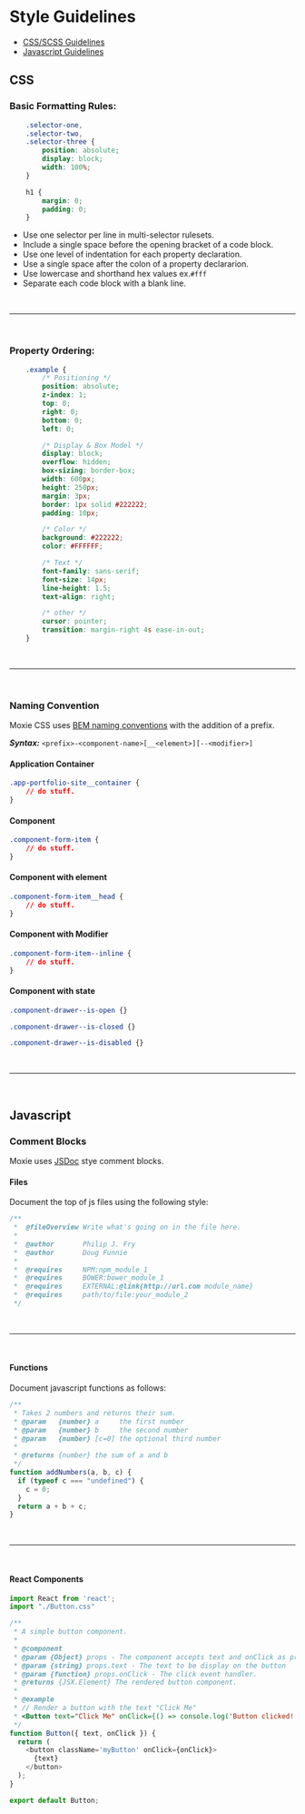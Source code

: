 # Style Guidelines
- [CSS/SCSS Guidelines](#css)
- [Javascript Guidelines](#javascript)

## CSS
### Basic Formatting Rules:
```css
    .selector-one,
    .selector-two,
    .selector-three {
        position: absolute;
        display: block;
        width: 100%;
    }

    h1 {
        margin: 0;
        padding: 0;
    }
```
- Use one selector per line in multi-selector rulesets.
- Include a single space before the opening bracket of a code block.
- Use one level of indentation for each property declaration.
- Use a single space after the colon of a property declararion.
- Use lowercase and shorthand hex values ex.`#fff`
- Separate each code block with a blank line.


<br/>

---

<br/>

### Property Ordering:
```css
    .example {
        /* Positioning */
        position: absolute;
        z-index: 1;
        top: 0;
        right: 0;
        bottom: 0;
        left: 0;

        /* Display & Box Model */
        display: block;
        overflow: hidden;
        box-sizing: border-box;
        width: 600px;
        height: 250px;
        margin: 3px;
        border: 1px solid #222222;
        padding: 10px;

        /* Color */
        background: #222222;
        color: #FFFFFF;

        /* Text */
        font-family: sans-serif;
        font-size: 14px;
        line-height: 1.5;
        text-align: right;

        /* other */
        cursor: pointer;
        transition: margin-right 4s ease-in-out;
    }
```

<br/>

---

<br/>

### Naming Convention
Moxie CSS uses [BEM naming conventions](https://getbem.com/naming/) with the addition of a prefix.

***Syntax:*** ``` <prefix>-<component-name>[__<element>][--<modifier>] ```

#### Application Container
```css
.app-portfolio-site__container {
    // do stuff.
}
```

#### Component
```css
.component-form-item {
    // do stuff.
}
```

#### Component with element
```css
.component-form-item__head {
    // do stuff.
}
```

#### Component with Modifier
```css
.component-form-item--inline {
    // do stuff.
}
```

#### Component with state
```css
.component-drawer--is-open {}

.component-drawer--is-closed {}

.component-drawer--is-disabled {}

```


<br/>

---

<br/>

## Javascript
### Comment Blocks
Moxie uses [JSDoc](https://jsdoc.app/) stye comment blocks.

#### Files
Document the top of js files using the following style:
```js
/** 
 *  @fileOverview Write what's going on in the file here.
 *
 *  @author       Philip J. Fry
 *  @author       Doug Funnie
 *
 *  @requires     NPM:npm_module_1
 *  @requires     BOWER:bower_module_1
 *  @requires     EXTERNAL:@link{http://url.com module_name}
 *  @requires     path/to/file:your_module_2
 */
```

<br/>

---

<br/>

#### Functions
Document javascript functions as follows:
```js
/**
 * Takes 2 numbers and returns their sum.
 * @param   {number} a     the first number
 * @param   {number} b     the second number
 * @param   {number} [c=0] the optional third number
 *
 * @returns {number} the sum of a and b
 */
function addNumbers(a, b, c) {
  if (typeof c === "undefined") {
    c = 0;
  }
  return a + b + c;
}
```

<br/>

---

<br/>

#### React Components
```js
import React from 'react';
import "./Button.css"

/**
 * A simple button component.
 *
 * @component
 * @param {Object} props - The component accepts text and onClick as props
 * @param {string} props.text - The text to be display on the button
 * @param {function} props.onClick - The click event handler.
 * @returns {JSX.Element} The rendered button component.
 *
 * @example
 * // Render a button with the text "Click Me"
 * <Button text="Click Me" onClick={() => console.log('Button clicked!')} />
 */
function Button({ text, onClick }) {
  return (
    <button className='myButton' onClick={onClick}>
      {text}
    </button>
  );
}

export default Button;
```

